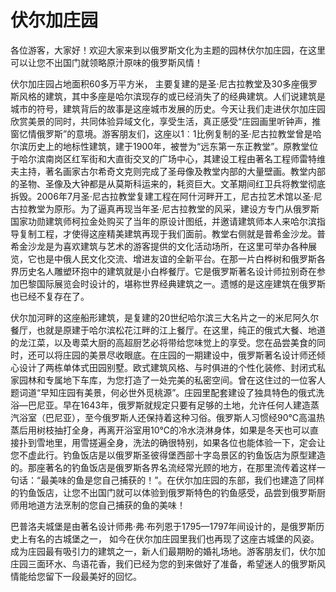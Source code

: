 # 伏尔加庄园  
各位游客，大家好！欢迎大家来到以俄罗斯文化为主题的园林伏尔加庄园，在这里可以让您不出国门就领略原汁原味的俄罗斯风情！  

伏尔加庄园占地面积60多万平方米， 主要复建的是圣·尼古拉教堂及30多座俄罗斯风格的建筑，其中多座是哈尔滨现存的或已经消失了的经典建筑。人们说建筑是城市的符号，建筑背后的故事是这座城市发展的历史。今天让我们走进伏尔加庄园欣赏美景的同时，共同体验异域文化，享受生活，真正感受“庄园画里听钟声，推窗忆情俄罗斯”的意境。游客朋友们，这座以1︰1比例复制的圣·尼古拉教堂曾是哈尔滨历史上的地标性建筑，建于1900年，被誉为“远东第一东正教堂”。原教堂位于哈尔滨南岗区红军街和大直街交叉的广场中心，其建设工程由著名工程师雷特维夫主持，著名画家古尔希奇文克则完成了圣母像及教堂内部的大量壁画。教堂内部的圣物、圣像及大钟都是从莫斯科运来的，耗资巨大。文革期间红卫兵将教堂彻底拆毁。2006年7月圣·尼古拉教堂复建工程在阿什河畔开工，尼古拉艺术馆以圣·尼古拉教堂为原形。为了逼真再现当年圣·尼古拉教堂的风采，建设方专门从俄罗斯国家功勋建筑师柯拉金处购买了当年的原设计图纸，并邀请建筑师本人来哈尔滨指导复制工程，才使得这座精美建筑再现于我们面前。教堂右侧就是普希金沙龙。普希金沙龙是为喜欢建筑与艺术的游客提供的文化活动场所，在这里可举办各种展览，它也是中俄人民文化交流、增进友谊的全新平台。在那一片白桦树和俄罗斯各界历史名人雕塑环抱中的建筑就是小白桦餐厅。它是俄罗斯著名设计师拉别奇在参加巴黎国际展览会时设计的，堪称世界经典建筑之一。遗憾的是这座建筑在俄罗斯也已经不复存在了。  

伏尔加河畔的这座船形建筑，是复建的20世纪哈尔滨三大名片之一的米尼阿久尔餐厅，也就是原建于哈尔滨松花江畔的江上餐厅。在这里，纯正的俄式大餐、地道的龙江菜，以及粵菜大厨的高超厨艺必将带给您味觉上的享受。您在品尝美食的同时，还可以将庄园的美景尽收眼底。在庄园的一期建设中，俄罗斯著名设计师还倾心设计了两栋单体式田园别墅。欧式建筑风格、与时俱进的个性化装修、封闭式私家园林和专属地下车库，为您打造了一处完美的私密空间。曾在这住过的一位客人题词道“早知庄园有美景，何必世外觅桃源”。庄园里配套建设了独具特色的俄式洗浴—巴尼亚。早在1643年，俄罗斯就规定只要有足够的土地，允许任何人建造蒸汽浴室（巴尼亚），至今俄罗斯人还保持着这种习俗。俄罗斯人习惯经90℃高温热蒸后用树枝抽打全身，再离开浴室用10℃的冷水浇淋身体，如果是冬天也可以直接扑到雪地里，用雪搓遍全身，洗法的确很特别，如果各位也能体验一下，定会让您不虚此行。钓鱼饭店是以俄罗斯圣彼得堡西部十字岛景区的钓鱼饭店为原型建造的。那座著名的钓鱼饭店是俄罗斯各界名流经常光顾的地方，在那里流传着这样一句话：“最美味的鱼是您自己捕获的！”。在伏尔加庄园的东部，我们也建造了同样的钓鱼饭店，让您不出国门就可以体验到俄罗斯特色的钓鱼感受，品尝到俄罗斯厨师用地道方法烹制的您自己捕获的鱼的美味！  

巴普洛夫城堡是由著名设计师弗·弗·布列恩于1795—1797年间设计的，是俄罗斯历史上有名的古城堡之一， 如今在伏尔加庄园里我们也再现了这座古城堡的风姿。成为庄园最有吸引力的建筑之一，新人们最期盼的婚礼场地。游客朋友们，伏尔加庄园三面环水、鸟语花香，我们已经为您的到来做好了准备，希望迷人的俄罗斯风情能给您留下一段最美好的回忆。  
